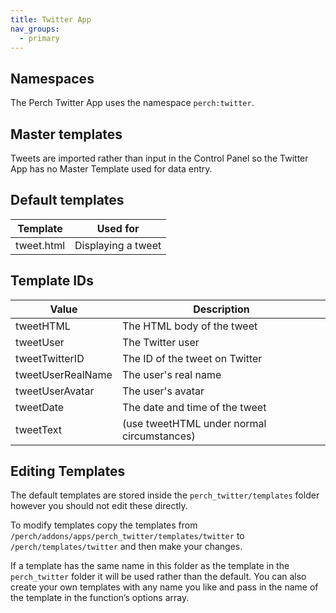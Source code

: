 ```yaml
---
title: Twitter App
nav_groups:
  - primary
---
```


## Namespaces

The Perch Twitter App uses the namespace `perch:twitter`.

## Master templates

Tweets are imported rather than input in the Control Panel so the Twitter App has no Master Template used for data entry.

## Default templates

| Template | Used for |
|-|-|
|tweet.html|Displaying a tweet|

## Template IDs

| Value | Description |
|-|-|
|tweetHTML| The HTML body of the tweet |
|tweetUser| The Twitter user |
|tweetTwitterID| The ID of the tweet on Twitter |
|tweetUserRealName| The user's real name |
|tweetUserAvatar| The user's avatar |
|tweetDate| The date and time of the tweet |
|tweetText| (use tweetHTML under normal circumstances) |

## Editing Templates

The default templates are stored inside the `perch_twitter/templates` folder however you should not edit these directly.

To modify templates copy the templates from `/perch/addons/apps/perch_twitter/templates/twitter` to
`/perch/templates/twitter` and then make your changes.

If a template has the same name in this folder as the template in the `perch_twitter` folder it will be used rather than the default. You can also create your own templates with any name you like and pass in the name of the template in the function’s options array.
